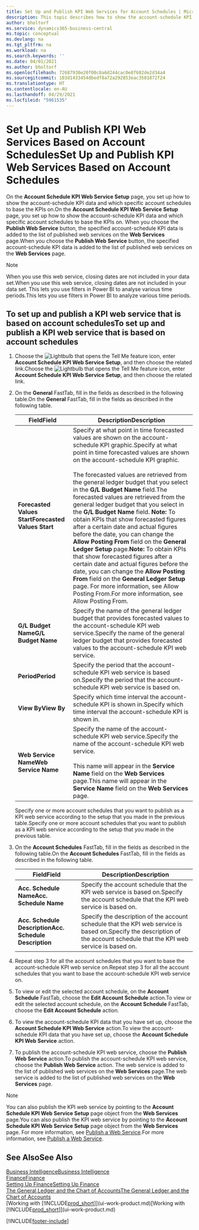 ```yaml
---
title: Set Up and Publish KPI Web Services for Account Schedules | Microsoft Docs
description: This topic describes how to show the account-schedule KPI data based on specific account schedules.
author: bholtorf
ms.service: dynamics365-business-central
ms.topic: conceptual
ms.devlang: na
ms.tgt_pltfrm: na
ms.workload: na
ms.search.keywords: ''
ms.date: 04/01/2021
ms.author: bholtorf
ms.openlocfilehash: 72687930e20f00c8a6d244cac0e8f682de2d34a4
ms.sourcegitcommit: 103d1433454dbedf8a72a292853eac3501872f24
ms.translationtype: HT
ms.contentlocale: en-AU
ms.lasthandoff: 04/29/2021
ms.locfileid: "5961535"
---
```

# <a name="set-up-and-publish-kpi-web-services-based-on-account-schedules"></a><span data-ttu-id="4f734-103">Set Up and Publish KPI Web Services Based on Account Schedules</span><span class="sxs-lookup"><span data-stu-id="4f734-103">Set Up and Publish KPI Web Services Based on Account Schedules</span></span>
<span data-ttu-id="4f734-104">On the **Account Schedule KPI Web Service Setup** page, you set up how to show the account-schedule KPI data and which specific account schedules to base the KPIs on.</span><span class="sxs-lookup"><span data-stu-id="4f734-104">On the **Account Schedule KPI Web Service Setup** page, you set up how to show the account-schedule KPI data and which specific account schedules to base the KPIs on.</span></span> <span data-ttu-id="4f734-105">When you choose the **Publish Web Service** button, the specified account-schedule KPI data is added to the list of published web services on the **Web Services** page.</span><span class="sxs-lookup"><span data-stu-id="4f734-105">When you choose the **Publish Web Service** button, the specified account-schedule KPI data is added to the list of published web services on the **Web Services** page.</span></span>  

> [!NOTE]
> <span data-ttu-id="4f734-106">When you use this web service, closing dates are not included in your data set.</span><span class="sxs-lookup"><span data-stu-id="4f734-106">When you use this web service, closing dates are not included in your data set.</span></span> <span data-ttu-id="4f734-107">This lets you use filters in Power BI to analyse various time periods.</span><span class="sxs-lookup"><span data-stu-id="4f734-107">This lets you use filters in Power BI to analyze various time periods.</span></span>

## <a name="to-set-up-and-publish-a-kpi-web-service-that-is-based-on-account-schedules"></a><span data-ttu-id="4f734-108">To set up and publish a KPI web service that is based on account schedules</span><span class="sxs-lookup"><span data-stu-id="4f734-108">To set up and publish a KPI web service that is based on account schedules</span></span>  
1.  <span data-ttu-id="4f734-109">Choose the ![Lightbulb that opens the Tell Me feature](media/ui-search/search_small.png "Tell me what you want to do") icon, enter **Account Schedule KPI Web Service Setup**, and then choose the related link.</span><span class="sxs-lookup"><span data-stu-id="4f734-109">Choose the ![Lightbulb that opens the Tell Me feature](media/ui-search/search_small.png "Tell me what you want to do") icon, enter **Account Schedule KPI Web Service Setup**, and then choose the related link.</span></span>  
2.  <span data-ttu-id="4f734-110">On the **General** FastTab, fill in the fields as described in the following table.</span><span class="sxs-lookup"><span data-stu-id="4f734-110">On the **General** FastTab, fill in the fields as described in the following table.</span></span>  

    |<span data-ttu-id="4f734-111">Field</span><span class="sxs-lookup"><span data-stu-id="4f734-111">Field</span></span>|<span data-ttu-id="4f734-112">Description</span><span class="sxs-lookup"><span data-stu-id="4f734-112">Description</span></span>|  
    |---------------------------------|---------------------------------------|  
    |<span data-ttu-id="4f734-113">**Forecasted Values Start**</span><span class="sxs-lookup"><span data-stu-id="4f734-113">**Forecasted Values Start**</span></span>|<span data-ttu-id="4f734-114">Specify at what point in time forecasted values are shown on the account-schedule KPI graphic.</span><span class="sxs-lookup"><span data-stu-id="4f734-114">Specify at what point in time forecasted values are shown on the account-schedule KPI graphic.</span></span><br /><br /> <span data-ttu-id="4f734-115">The forecasted values are retrieved from the general ledger budget that you select in the **G/L Budget Name** field.</span><span class="sxs-lookup"><span data-stu-id="4f734-115">The forecasted values are retrieved from the general ledger budget that you select in the **G/L Budget Name** field.</span></span> <span data-ttu-id="4f734-116">**Note:**  To obtain KPIs that show forecasted figures after a certain date and actual figures before the date, you can change the **Allow Posting From** field on the **General Ledger Setup** page.</span><span class="sxs-lookup"><span data-stu-id="4f734-116">**Note:**  To obtain KPIs that show forecasted figures after a certain date and actual figures before the date, you can change the **Allow Posting From** field on the **General Ledger Setup** page.</span></span> <span data-ttu-id="4f734-117">For more information, see Allow Posting From.</span><span class="sxs-lookup"><span data-stu-id="4f734-117">For more information, see Allow Posting From.</span></span>|  
    |<span data-ttu-id="4f734-118">**G/L Budget Name**</span><span class="sxs-lookup"><span data-stu-id="4f734-118">**G/L Budget Name**</span></span>|<span data-ttu-id="4f734-119">Specify the name of the general ledger budget that provides forecasted values to the account-schedule KPI web service.</span><span class="sxs-lookup"><span data-stu-id="4f734-119">Specify the name of the general ledger budget that provides forecasted values to the account-schedule KPI web service.</span></span>|  
    |<span data-ttu-id="4f734-120">**Period**</span><span class="sxs-lookup"><span data-stu-id="4f734-120">**Period**</span></span>|<span data-ttu-id="4f734-121">Specify the period that the account-schedule KPI web service is based on.</span><span class="sxs-lookup"><span data-stu-id="4f734-121">Specify the period that the account-schedule KPI web service is based on.</span></span>|  
    |<span data-ttu-id="4f734-122">**View By**</span><span class="sxs-lookup"><span data-stu-id="4f734-122">**View By**</span></span>|<span data-ttu-id="4f734-123">Specify which time interval the account-schedule KPI is shown in.</span><span class="sxs-lookup"><span data-stu-id="4f734-123">Specify which time interval the account-schedule KPI is shown in.</span></span>|  
    |<span data-ttu-id="4f734-124">**Web Service Name**</span><span class="sxs-lookup"><span data-stu-id="4f734-124">**Web Service Name**</span></span>|<span data-ttu-id="4f734-125">Specify the name of the account-schedule KPI web service.</span><span class="sxs-lookup"><span data-stu-id="4f734-125">Specify the name of the account-schedule KPI web service.</span></span><br /><br /> <span data-ttu-id="4f734-126">This name will appear in the **Service Name** field on the **Web Services** page.</span><span class="sxs-lookup"><span data-stu-id="4f734-126">This name will appear in the **Service Name** field on the **Web Services** page.</span></span>|  

    <span data-ttu-id="4f734-127">Specify one or more account schedules that you want to publish as a KPI web service according to the setup that you made in the previous table.</span><span class="sxs-lookup"><span data-stu-id="4f734-127">Specify one or more account schedules that you want to publish as a KPI web service according to the setup that you made in the previous table.</span></span>  

3.  <span data-ttu-id="4f734-128">On the **Account Schedules** FastTab, fill in the fields as described in the following table.</span><span class="sxs-lookup"><span data-stu-id="4f734-128">On the **Account Schedules** FastTab, fill in the fields as described in the following table.</span></span>  

    |<span data-ttu-id="4f734-129">Field</span><span class="sxs-lookup"><span data-stu-id="4f734-129">Field</span></span>|<span data-ttu-id="4f734-130">Description</span><span class="sxs-lookup"><span data-stu-id="4f734-130">Description</span></span>|  
    |---------------------------------|---------------------------------------|  
    |<span data-ttu-id="4f734-131">**Acc. Schedule Name**</span><span class="sxs-lookup"><span data-stu-id="4f734-131">**Acc. Schedule Name**</span></span>|<span data-ttu-id="4f734-132">Specify the account schedule that the KPI web service is based on.</span><span class="sxs-lookup"><span data-stu-id="4f734-132">Specify the account schedule that the KPI web service is based on.</span></span>|  
    |<span data-ttu-id="4f734-133">**Acc. Schedule Description**</span><span class="sxs-lookup"><span data-stu-id="4f734-133">**Acc. Schedule Description**</span></span>|<span data-ttu-id="4f734-134">Specify the description of the account schedule that the KPI web service is based on.</span><span class="sxs-lookup"><span data-stu-id="4f734-134">Specify the description of the account schedule that the KPI web service is based on.</span></span>|  

4.  <span data-ttu-id="4f734-135">Repeat step 3 for all the account schedules that you want to base the account-schedule KPI web service on.</span><span class="sxs-lookup"><span data-stu-id="4f734-135">Repeat step 3 for all the account schedules that you want to base the account-schedule KPI web service on.</span></span>  
5.  <span data-ttu-id="4f734-136">To view or edit the selected account schedule, on the **Account Schedule** FastTab, choose the **Edit Account Schedule** action.</span><span class="sxs-lookup"><span data-stu-id="4f734-136">To view or edit the selected account schedule, on the **Account Schedule** FastTab, choose the **Edit Account Schedule** action.</span></span>  
6.  <span data-ttu-id="4f734-137">To view the account-schedule KPI data that you have set up, choose the **Account Schedule KPI Web Service** action.</span><span class="sxs-lookup"><span data-stu-id="4f734-137">To view the account-schedule KPI data that you have set up, choose the **Account Schedule KPI Web Service** action.</span></span>  
7.  <span data-ttu-id="4f734-138">To publish the account-schedule KPI web service, choose the **Publish Web Service** action.</span><span class="sxs-lookup"><span data-stu-id="4f734-138">To publish the account-schedule KPI web service, choose the **Publish Web Service** action.</span></span> <span data-ttu-id="4f734-139">The web service is added to the list of published web services on the **Web Services** page.</span><span class="sxs-lookup"><span data-stu-id="4f734-139">The web service is added to the list of published web services on the **Web Services** page.</span></span>  

> [!NOTE]  
>  <span data-ttu-id="4f734-140">You can also publish the KPI web service by pointing to the **Account Schedule KPI Web Service Setup** page object from the **Web Services** page.</span><span class="sxs-lookup"><span data-stu-id="4f734-140">You can also publish the KPI web service by pointing to the **Account Schedule KPI Web Service Setup** page object from the **Web Services** page.</span></span> <span data-ttu-id="4f734-141">For more information, see [Publish a Web Service](across-how-publish-web-service.md).</span><span class="sxs-lookup"><span data-stu-id="4f734-141">For more information, see [Publish a Web Service](across-how-publish-web-service.md).</span></span>  

## <a name="see-also"></a><span data-ttu-id="4f734-142">See Also</span><span class="sxs-lookup"><span data-stu-id="4f734-142">See Also</span></span>  
[<span data-ttu-id="4f734-143">Business Intelligence</span><span class="sxs-lookup"><span data-stu-id="4f734-143">Business Intelligence</span></span>](bi.md)  
[<span data-ttu-id="4f734-144">Finance</span><span class="sxs-lookup"><span data-stu-id="4f734-144">Finance</span></span>](finance.md)  
[<span data-ttu-id="4f734-145">Setting Up Finance</span><span class="sxs-lookup"><span data-stu-id="4f734-145">Setting Up Finance</span></span>](finance-setup-finance.md)  
[<span data-ttu-id="4f734-146">The General Ledger and the Chart of Accounts</span><span class="sxs-lookup"><span data-stu-id="4f734-146">The General Ledger and the Chart of Accounts</span></span>](finance-general-ledger.md)  
<span data-ttu-id="4f734-147">[Working with [!INCLUDE[prod_short](includes/prod_short.md)]](ui-work-product.md)</span><span class="sxs-lookup"><span data-stu-id="4f734-147">[Working with [!INCLUDE[prod_short](includes/prod_short.md)]](ui-work-product.md)</span></span>


[!INCLUDE[footer-include](includes/footer-banner.md)]